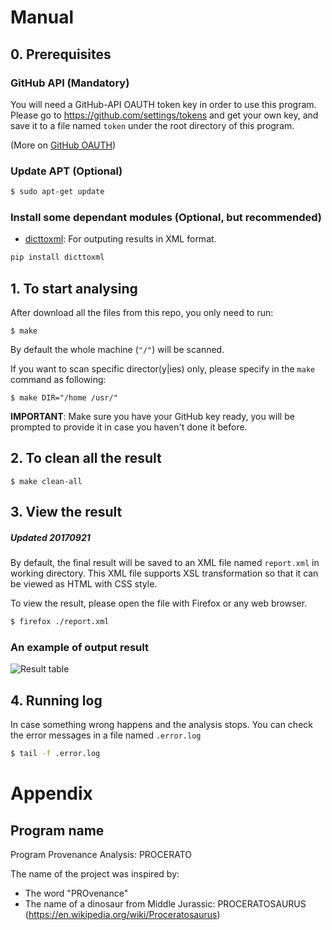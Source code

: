 # Manual
## 0. Prerequisites

### GitHub API (Mandatory)
You will need a GitHub-API OAUTH token key in order to use this program.
Please go to <https://github.com/settings/tokens> and get your own key, and save it to a file named `token` under the root directory of this program.

(More on [GitHub OAUTH](https://developer.github.com/v3/oauth/))

### Update APT (Optional)
```bash
$ sudo apt-get update
```

### Install some dependant modules (Optional, but recommended)

* [dicttoxml](https://pypi.python.org/pypi/dicttoxml): For outputing results in XML format.
```bash
pip install dicttoxml
```

## 1. To start analysing

After download all the files from this repo, you only need to run:

```
$ make
```
By default the whole machine (`"/"`) will be scanned.

If you want to scan specific director(y|ies) only, please specify in the `make` command as following:
```
$ make DIR="/home /usr/"
```

**IMPORTANT**: Make sure you have your GitHub key ready, you will be prompted to provide it in case you haven't done it before.

## 2. To clean all the result

```
$ make clean-all
```

## 3. View the result

##### Updated 20170921
By default, the final result will be saved to an XML file named `report.xml` in working directory.
This XML file supports XSL transformation so that it can be viewed as HTML with CSS style.

To view the result, please open the file with Firefox or any web browser.
```bash
$ firefox ./report.xml
```

### An example of output result

![Result table](./result_table.jpg)

## 4. Running log

In case something wrong happens and the analysis stops. You can check the error messages in a file named `.error.log`
```bash
$ tail -f .error.log
```

# Appendix
## Program name
Program Provenance Analysis: PROCERATO

The name of the project was inspired by:

* The word "PROvenance"
* The name of a dinosaur from Middle Jurassic: PROCERATOSAURUS (https://en.wikipedia.org/wiki/Proceratosaurus)
